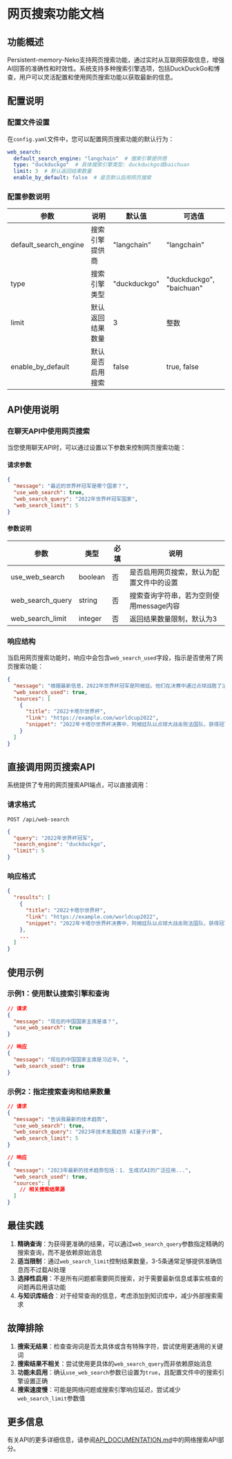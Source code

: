 # 网页搜索功能文档

## 功能概述

Persistent-memory-Neko支持网页搜索功能，通过实时从互联网获取信息，增强AI回答的准确性和时效性。系统支持多种搜索引擎选项，包括DuckDuckGo和博查，用户可以灵活配置和使用网页搜索功能以获取最新的信息。

## 配置说明

### 配置文件设置

在`config.yaml`文件中，您可以配置网页搜索功能的默认行为：

```yaml
web_search:
  default_search_engine: "langchain"  # 搜索引擎提供商
  type: "duckduckgo"  # 具体搜索引擎类型: duckduckgo或baichuan
  limit: 3  # 默认返回结果数量
  enable_by_default: false  # 是否默认启用网页搜索
```

### 配置参数说明

| 参数 | 说明 | 默认值 | 可选值 |
|------|------|--------|--------|
| default_search_engine | 搜索引擎提供商 | "langchain" | "langchain" |
| type | 搜索引擎类型 | "duckduckgo" | "duckduckgo", "baichuan" |
| limit | 默认返回结果数量 | 3 | 整数 |
| enable_by_default | 默认是否启用搜索 | false | true, false |

## API使用说明

### 在聊天API中使用网页搜索

当您使用聊天API时，可以通过设置以下参数来控制网页搜索功能：

#### 请求参数

```json
{
  "message": "最近的世界杯冠军是哪个国家？",
  "use_web_search": true,
  "web_search_query": "2022年世界杯冠军国家",
  "web_search_limit": 5
}
```

#### 参数说明

| 参数 | 类型 | 必填 | 说明 |
|------|------|------|------|
| use_web_search | boolean | 否 | 是否启用网页搜索，默认为配置文件中的设置 |
| web_search_query | string | 否 | 搜索查询字符串，若为空则使用message内容 |
| web_search_limit | integer | 否 | 返回结果数量限制，默认为3 |

### 响应结构

当启用网页搜索功能时，响应中会包含`web_search_used`字段，指示是否使用了网页搜索功能：

```json
{
  "message": "根据最新信息，2022年世界杯冠军是阿根廷。他们在决赛中通过点球战胜了法国队。",
  "web_search_used": true,
  "sources": [
    {
      "title": "2022卡塔尔世界杯",
      "link": "https://example.com/worldcup2022",
      "snippet": "2022年卡塔尔世界杯决赛中，阿根廷队以点球大战击败法国队，获得冠军。"
    }
  ]
}
```

## 直接调用网页搜索API

系统提供了专用的网页搜索API端点，可以直接调用：

### 请求格式

```
POST /api/web-search
```

```json
{
  "query": "2022年世界杯冠军",
  "search_engine": "duckduckgo",
  "limit": 5
}
```

### 响应格式

```json
{
  "results": [
    {
      "title": "2022卡塔尔世界杯",
      "link": "https://example.com/worldcup2022",
      "snippet": "2022年卡塔尔世界杯决赛中，阿根廷队以点球大战击败法国队，获得冠军。"
    },
    ...
  ]
}
```

## 使用示例

### 示例1：使用默认搜索引擎和查询

```json
// 请求
{
  "message": "现在的中国国家主席是谁？",
  "use_web_search": true
}

// 响应
{
  "message": "现在的中国国家主席是习近平。",
  "web_search_used": true
}
```

### 示例2：指定搜索查询和结果数量

```json
// 请求
{
  "message": "告诉我最新的技术趋势",
  "use_web_search": true,
  "web_search_query": "2023年技术发展趋势 AI量子计算",
  "web_search_limit": 5
}

// 响应
{
  "message": "2023年最新的技术趋势包括：1. 生成式AI的广泛应用...",
  "web_search_used": true,
  "sources": [
    // 相关搜索结果源
  ]
}
```

## 最佳实践

1. **精确查询**：为获得更准确的结果，可以通过`web_search_query`参数指定精确的搜索查询，而不是依赖原始消息
2. **适当限制**：通过`web_search_limit`控制结果数量，3-5条通常足够提供准确信息而不过载AI处理
3. **选择性启用**：不是所有问题都需要网页搜索，对于需要最新信息或事实核查的问题再启用该功能
4. **与知识库结合**：对于经常查询的信息，考虑添加到知识库中，减少外部搜索需求

## 故障排除

1. **搜索无结果**：检查查询词是否太具体或含有特殊字符，尝试使用更通用的关键词
2. **搜索结果不相关**：尝试使用更具体的`web_search_query`而非依赖原始消息
3. **功能未启用**：确认`use_web_search`参数已设置为`true`，且配置文件中的搜索引擎设置正确
4. **搜索速度慢**：可能是网络问题或搜索引擎响应延迟，尝试减少`web_search_limit`参数值

## 更多信息

有关API的更多详细信息，请参阅[API_DOCUMENTATION.md](API_DOCUMENTATION.md)中的网络搜索API部分。 
